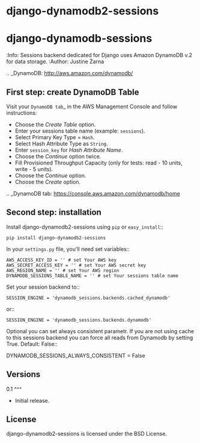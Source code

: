 django-dynamodb2-sessions
=========================



django-dynamodb-sessions
========================

:Info: Sessions backend dedicated for Django uses Amazon DynamoDB v.2 for data storage.
:Author: Justine Żarna

.. _DynamoDB: http://aws.amazon.com/dynamodb/


First step: create DynamoDB Table
--------------------------

Visit your `DynamoDB tab`_ in the AWS Management Console and follow instructions:

* Choose the *Create Table* option.
* Enter your sessions table name (example: ``sessions``).
* Select Primary Key Type = ``Hash``.
* Select Hash Attribute Type as ``String``.
* Enter ``session_key`` for *Hash Attribute Name*.
* Choose the *Continue* option twice.
* Fill Provisioned Throughput Capacity (only for tests: read - 10 units, write - 5 units).
* Choose the *Continue* option.
* Choose the *Create* option.

.. _DynamoDB tab: https://console.aws.amazon.com/dynamodb/home

Second step: installation
-------------

Install django-dynamodb2-sessions using ``pip`` or ``easy_install``::

    pip install django-dynamodb2-sessions

In your ``settings.py`` file, you'll need set variables::

    AWS_ACCESS_KEY_ID = '' # set Your AWS key
    AWS_SECRET_ACCESS_KEY = '' # set Your AWS secret key
    AWS_REGION_NAME = '' # set Your AWS region
    DYNAMODB_SESSIONS_TABLE_NAME = '' # set Your sessions table name

Set your session backend to::

    SESSION_ENGINE = 'dynamodb_sessions.backends.cached_dynamodb'

or::

    SESSION_ENGINE = 'dynamodb_sessions.backends.dynamodb'
    
Optional you can set always consistent parametr.
If you are not using cache to this sessions backend you can force all reads from Dynamodb by setting True.
Default: False::

DYNAMODB_SESSIONS_ALWAYS_CONSISTENT = False

Versions
-------

0.1
^^^

* Initial release.

License
-------

django-dynamodb2-sessions is licensed under the BSD License.
